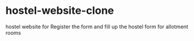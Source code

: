 # hostel-website-clone
hostel website for Register the form and fill up the hostel form for allotment rooms

